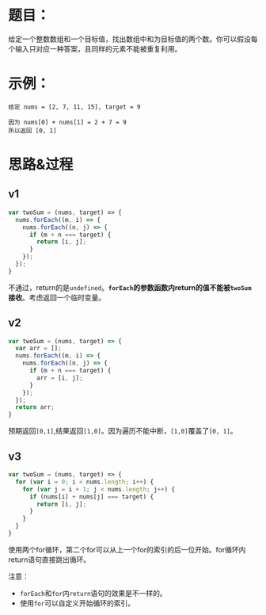 # 题目：
给定一个整数数组和一个目标值，找出数组中和为目标值的两个数。你可以假设每个输入只对应一种答案，且同样的元素不能被重复利用。

# 示例：

```
给定 nums = [2, 7, 11, 15], target = 9

因为 nums[0] + nums[1] = 2 + 7 = 9
所以返回 [0, 1]
```

# 思路&过程

## v1
```javascript
var twoSum = (nums, target) => {
  nums.forEach((m, i) => {
    nums.forEach((n, j) => {
      if (m + n === target) {
        return [i, j];
      }
    });
  });
}
```
不通过，return的是`undefined`。**`forEach`的参数函数内return的值不能被`twoSum`接收**。考虑返回一个临时变量。

## v2
```javascript
var twoSum = (nums, target) => {
  var arr = [];
  nums.forEach((m, i) => {
    nums.forEach((n, j) => {
      if (m + n === target) {
        arr = [i, j];
      }
    });
  });
  return arr;
}
```
预期返回`[0,1]`,结果返回`[1,0]`。因为遍历不能中断，`[1,0]`覆盖了`[0, 1]`。

## v3
```javascript
var twoSum = (nums, target) => {
  for (var i = 0; i < nums.length; i++) {
    for (var j = i + 1; j < nums.length; j++) {
      if (nums[i] + nums[j] === target) {
        return [i, j];
      }
    }
  }
}
```
使用两个for循环，第二个for可以从上一个for的索引的后一位开始。for循环内return语句直接跳出循环。

注意：
- `forEach`和`for`内`return`语句的效果是不一样的。
- 使用`for`可以自定义开始循环的索引。
